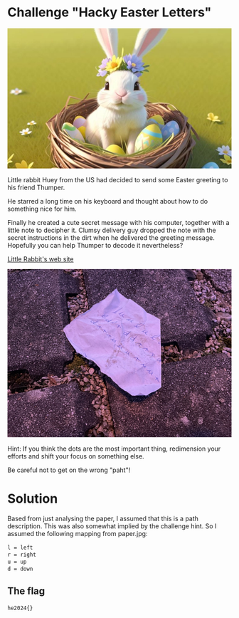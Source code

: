 # Challenge "Hacky Easter Letters"
![Banner Image](banner.jpg)

Little rabbit Huey from the US had decided to send some Easter greeting to his friend Thumper.

He starred a long time on his keyboard and thought about how to do something nice for him.

Finally he created a cute secret message with his computer, together with a little note to decipher it.
Clumsy delivery guy dropped the note with the secret instructions in the dirt when he delivered the
greeting message. Hopefully you can help Thumper to decode it nevertheless?

[Little Rabbit's web site](http://ch.hackyeaster.com:2408/)

![paper.jpg](paper.jpg)

Hint:
If you think the dots are the most important thing, redimension your efforts and shift your focus on something else.

Be careful not to get on the wrong "paht"!

# Solution
Based from just analysing the paper, I assumed that this is a path description. This was also somewhat implied by the challenge hint. So I assumed the following mapping from paper.jpg:

    l = left
    r = right
    u = up
    d = down



## The flag
    he2024{}
